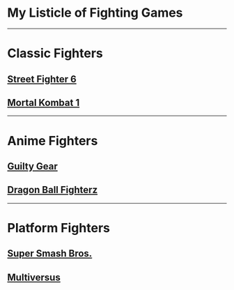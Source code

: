 # My Listicle of Fighting Games

---

# Classic Fighters

## [Street Fighter 6](https://www.streetfighter.com/6/en-us)

## [Mortal Kombat 1](https://www.mortalkombat.com/en-us)

---

# Anime Fighters

## [Guilty Gear](https://www.guiltygear.com/ggst/en/)

## [Dragon Ball Fighterz](https://www.bandainamcoent.com/games/dragon-ball-fighterz)

---

# Platform Fighters

## [Super Smash Bros.](https://www.smashbros.com/en_US/)

## [Multiversus](https://multiversus.com/en)
